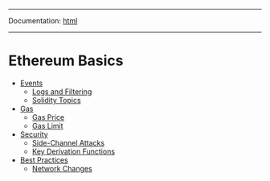 -----

Documentation: [html](https://docs.ethers.io/)

-----

Ethereum Basics
===============

* [Events](events)
  * [Logs and Filtering](events)
  * [Solidity Topics](events)
* [Gas](gas)
  * [Gas Price](gas)
  * [Gas Limit](gas)
* [Security](security)
  * [Side-Channel Attacks](security)
  * [Key Derivation Functions](security)
* [Best Practices](best-practices)
  * [Network Changes](best-practices)

